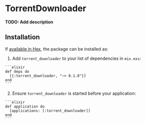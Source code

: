 # TorrentDownloader

**TODO: Add description**

## Installation

If [available in Hex](https://hex.pm/docs/publish), the package can be installed as:

  1. Add `torrent_downloader` to your list of dependencies in `mix.exs`:

    ```elixir
    def deps do
      [{:torrent_downloader, "~> 0.1.0"}]
    end
    ```

  2. Ensure `torrent_downloader` is started before your application:

    ```elixir
    def application do
      [applications: [:torrent_downloader]]
    end
    ```

